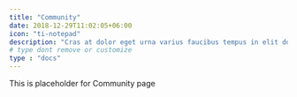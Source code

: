```yaml
---
title: "Community"
date: 2018-12-29T11:02:05+06:00
icon: "ti-notepad"
description: "Cras at dolor eget urna varius faucibus tempus in elit dolor sit amet."
# type dont remove or customize
type : "docs"
---
```


This is placeholder for Community page

